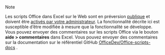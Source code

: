 > [!NOTE]
> Les scripts Office dans Excel sur le Web sont en préversion [publique](https://techcommunity.microsoft.com/t5/excel-blog/announcing-office-scripts-preview/ba-p/1093559) et doivent être [activés par votre administrateur](https://support.office.com/article/office-scripts-settings-in-m365-19d3c51a-6ca2-40ab-978d-60fa49554dcf). La fonctionnalité décrite ici est susceptible d’être modifiée à mesure que la fonctionnalité se développe. Vous pouvez envoyer des commentaires sur les scripts Office via le bouton **aide > commentaires** dans Excel. Vous pouvez envoyer des commentaires sur la documentation sur le référentiel GitHub [OfficeDev/Office-scripts-docs](https://github.com/OfficeDev/office-scripts-docs/issues) .
